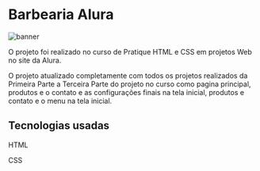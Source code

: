 <h1 aligh="center">Barbearia Alura</h1>

![banner](https://github.com/VictoorFerreira/HTML5-CSS3-Parte1/assets/30941086/800fa3e8-528e-47b5-9f6f-588357dde8c2)

<p>O projeto foi realizado no curso de Pratique HTML e CSS em projetos Web no site da Alura.</p>
<p>O projeto atualizado completamente com todos os projetos realizados da Primeira Parte a Terceira Parte do projeto no curso como pagina principal, produtos e o contato  e as configurações finais na tela inicial, produtos e contato e o menu na tela inicial.</p>

<h2>Tecnologias usadas</h2>
<p>HTML</p>
<p>CSS</p>
